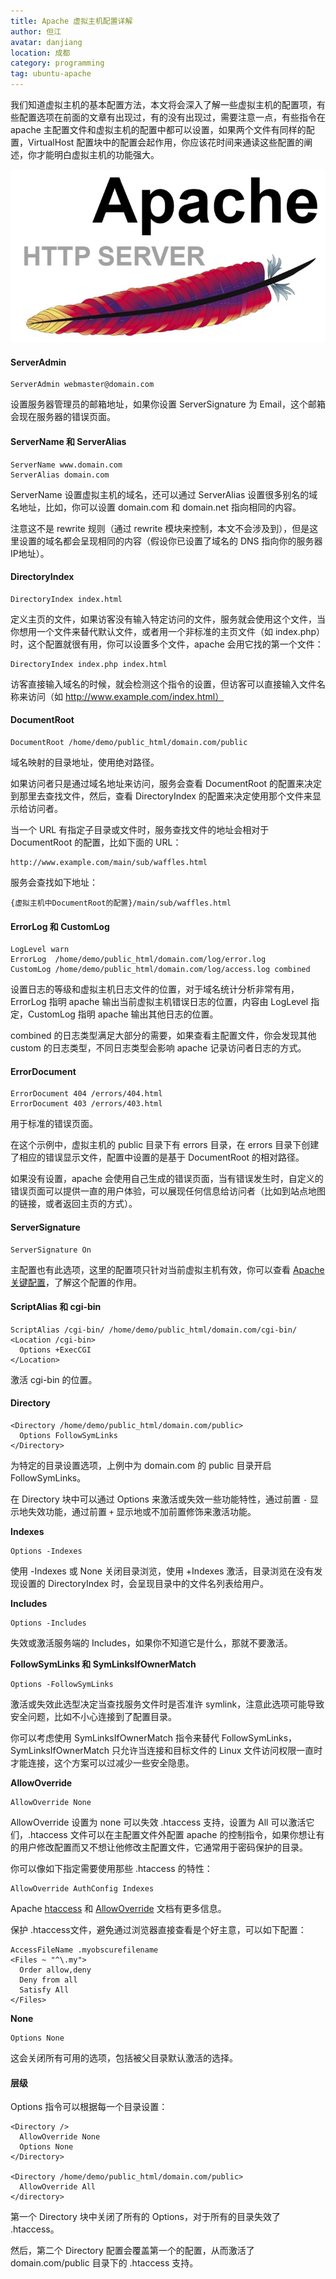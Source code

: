 ```yaml
---
title: Apache 虚拟主机配置详解
author: 但江
avatar: danjiang
location: 成都
category: programming
tag: ubuntu-apache
---
```


我们知道虚拟主机的基本配置方法，本文将会深入了解一些虚拟主机的配置项，有些配置选项在前面的文章有出现过，有的没有出现过，需要注意一点，有些指令在 apache 主配置文件和虚拟主机的配置中都可以设置，如果两个文件有同样的配置，VirtualHost 配置块中的配置会起作用，你应该花时间来通读这些配置的阐述，你才能明白虚拟主机的功能强大。

![Apache HTTP Server](/images/apache-http-server.jpg)

#### ServerAdmin

	ServerAdmin webmaster@domain.com

设置服务器管理员的邮箱地址，如果你设置 ServerSignature 为 Email，这个邮箱会现在服务器的错误页面。

#### ServerName 和 ServerAlias

	ServerName www.domain.com
	ServerAlias domain.com

ServerName 设置虚拟主机的域名，还可以通过 ServerAlias 设置很多别名的域名地址，比如，你可以设置 domain.com 和 domain.net 指向相同的内容。

注意这不是 rewrite 规则（通过 rewrite 模块来控制，本文不会涉及到），但是这里设置的域名都会呈现相同的内容（假设你已设置了域名的 DNS 指向你的服务器IP地址）。

#### DirectoryIndex

	DirectoryIndex index.html

定义主页的文件，如果访客没有输入特定访问的文件，服务就会使用这个文件，当你想用一个文件来替代默认文件，或者用一个非标准的主页文件（如 index.php）时，这个配置就很有用，你可以设置多个文件，apache 会用它找的第一个文件：

	DirectoryIndex index.php index.html

访客直接输入域名的时候，就会检测这个指令的设置，但访客可以直接输入文件名称来访问（如 http://www.example.com/index.html）

#### DocumentRoot

	DocumentRoot /home/demo/public_html/domain.com/public

域名映射的目录地址，使用绝对路径。

如果访问者只是通过域名地址来访问，服务会查看 DocumentRoot 的配置来决定到那里去查找文件，然后，查看 DirectoryIndex 的配置来决定使用那个文件来显示给访问者。

当一个 URL 有指定子目录或文件时，服务查找文件的地址会相对于 DocumentRoot 的配置，比如下面的 URL：

	http://www.example.com/main/sub/waffles.html

服务会查找如下地址：

	{虚拟主机中DocumentRoot的配置}/main/sub/waffles.html

#### ErrorLog 和 CustomLog

	LogLevel warn
	ErrorLog  /home/demo/public_html/domain.com/log/error.log
	CustomLog /home/demo/public_html/domain.com/log/access.log combined

设置日志的等级和虚拟主机日志文件的位置，对于域名统计分析非常有用，ErrorLog 指明 apache 输出当前虚拟主机错误日志的位置，内容由 LogLevel 指定，CustomLog 指明 apache 输出其他日志的位置。

combined 的日志类型满足大部分的需要，如果查看主配置文件，你会发现其他 custom 的日志类型，不同日志类型会影响 apache 记录访问者日志的方式。

#### ErrorDocument

	ErrorDocument 404 /errors/404.html
	ErrorDocument 403 /errors/403.html

用于标准的错误页面。

在这个示例中，虚拟主机的 public 目录下有 errors 目录，在 errors 目录下创建了相应的错误显示文件，配置中设置的是基于 DocumentRoot 的相对路径。

如果没有设置，apache 会使用自己生成的错误页面，当有错误发生时，自定义的错误页面可以提供一直的用户体验，可以展现任何信息给访问者（比如到站点地图的链接，或者返回主页的方式）。

#### ServerSignature

	ServerSignature On

主配置也有此选项，这里的配置项只针对当前虚拟主机有效，你可以查看 [Apache 关键配置][1]，了解这个配置的作用。

#### ScriptAlias 和 cgi-bin

	ScriptAlias /cgi-bin/ /home/demo/public_html/domain.com/cgi-bin/
	<Location /cgi-bin>
	  Options +ExecCGI
	</Location>

激活 cgi-bin 的位置。

#### Directory

	<Directory /home/demo/public_html/domain.com/public>
	  Options FollowSymLinks
	</Directory>

为特定的目录设置选项，上例中为 domain.com 的 public 目录开启 FollowSymLinks。

在 Directory 块中可以通过 Options 来激活或失效一些功能特性，通过前置 `-` 显示地失效功能，通过前置 `+` 显示地或不加前置修饰来激活功能。

**Indexes**

	Options -Indexes

使用 -Indexes 或 None 关闭目录浏览，使用 +Indexes 激活，目录浏览在没有发现设置的 DirectoryIndex 时，会呈现目录中的文件名列表给用户。

**Includes**

	Options -Includes

失效或激活服务端的 Includes，如果你不知道它是什么，那就不要激活。

**FollowSymLinks 和 SymLinksIfOwnerMatch**

	Options -FollowSymLinks

激活或失效此选型决定当查找服务文件时是否准许 symlink，注意此选项可能导致安全问题，比如不小心连接到了配置目录。

你可以考虑使用 SymLinksIfOwnerMatch 指令来替代 FollowSymLinks，SymLinksIfOwnerMatch 只允许当连接和目标文件的 Linux 文件访问权限一直时才能连接，这个方案可以过减少一些安全隐患。

**AllowOverride**

	AllowOverride None

AllowOverride 设置为 none 可以失效 .htaccess 支持，设置为 All 可以激活它们，.htaccess 文件可以在主配置文件外配置 apache 的控制指令，如果你想让有的用户修改配置而又不想让他修改主配置文件，它通常用于密码保护的目录。

你可以像如下指定需要使用那些 .htaccess 的特性：

	AllowOverride AuthConfig Indexes

Apache [htaccess][2] 和 [AllowOverride][3] 文档有更多信息。

保护 .htaccess文件，避免通过浏览器直接查看是个好主意，可以如下配置：

	AccessFileName .myobscurefilename
	<Files ~ "^\.my">
	  Order allow,deny
	  Deny from all
	  Satisfy All
	</Files>

**None**

	Options None

这会关闭所有可用的选项，包括被父目录默认激活的选择。

#### 层级

Options 指令可以根据每一个目录设置：

	<Directory />
	  AllowOverride None
	  Options None
	</Directory>

	<Directory /home/demo/public_html/domain.com/public>
	  AllowOverride All
	</directory>

第一个 Directory 块中关闭了所有的 Options，对于所有的目录失效了 .htaccess。

然后，第二个 Directory 配置会覆盖第一个的配置，从而激活了 domain.com/public 目录下的 .htaccess 支持。

[1]: /programming/2015/11/28/apache-key-configuration-on-ubuntu/ 
[2]: http://httpd.apache.org/docs/2.2/howto/htaccess.html
[3]: http://httpd.apache.org/docs/2.2/mod/core.html#allowoverride
